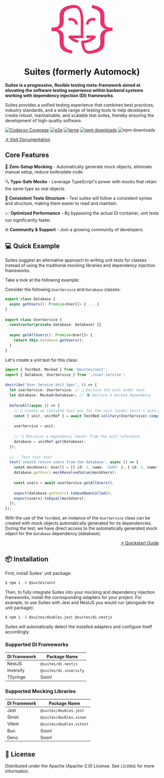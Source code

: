 <p align="center">
  <img width="200" src="https://raw.githubusercontent.com/suites-dev/suites/master/logo.png" alt="Logo" />
</p>

<h1 align="center">Suites (formerly Automock)</h1>

**Suites is a progressive, flexible testing meta-framework aimed at elevating the software testing experience within
backend systems working with dependency injection (DI) frameworks**.

Suites provides a unified testing experience that combines best practices, industry standards, and a wide range of
testing tools to help developers create robust, maintainable, and scalable test suites, thereby ensuring the development
of high-quality software.

[![Codecov Coverage](https://img.shields.io/codecov/c/github/suites-dev/suites/master.svg?style=flat-square)](https://codecov.io/gh/suites-dev/suites)
[![e2e](https://github.com/suites-dev/suites/actions/workflows/e2e.yml/badge.svg?branch=master)](https://github.com/suites-dev/suites/actions)
[![lerna](https://img.shields.io/badge/maintained%20with-lerna-cc00ff.svg)](https://lerna.js.org/)
[![npm downloads](https://img.shields.io/npm/dm/@suites/unit.svg?label=%40suites%2Funit)](https://npmjs.org/package/@suites/unit "View this project on npm")
![npm downloads](https://img.shields.io/npm/dm/@automock/jest.svg?label=%40automock%2Fjest)

[↗️ Visit Documentation](https://suites.dev/docs)

## Core Features

🚀 **Zero-Setup Mocking** - Automatically generate mock objects, eliminate manual setup, reduce boilerplate code.

🔍 **Type-Safe Mocks** - Leverage TypeScript's power with mocks that retain the same type as real objects.

📄 **Consistent Tests Structure** - Test suites will follow a consistent syntax and structure, making them easier to
read and maintain.

📈 **Optimized Performance** - By bypassing the actual DI container, unit tests run significantly faster.

🌐 **Community & Support** - Join a growing community of developers.

## :computer: Quick Example

Suites suggest an alternative approach to writing unit tests for classes instead of using the traditional mocking
libraries and dependency injection frameworks.

Take a look at the following example:

Consider the following `UserService` and `Database` classes:

```typescript
export class Database {
  async getUsers(): Promise<User[]> { ... }
}

export class UserService {
  constructor(private database: Database) {}

  async getAllUsers(): Promise<User[]> {
    return this.database.getUsers();
  }
}
```

Let's create a unit test for this class:

```typescript
import { TestBed, Mocked } from '@suites/unit';
import { Database, UserService } from './user.service'; 

describe('User Service Unit Spec', () => {
  let userService: UserService; // 🧪 Declare the unit under test
  let database: Mocked<Database>; // 🎭 Declare a mocked dependency

  beforeAll(async () => {
    // 🚀 Create an isolated test env for the unit (under test) + auto generated mock objects
    const { unit, unitRef } = await TestBed.solitary(UserService).compile();

    userService = unit;

    // 🔍 Retreive a dependency (mock) from the unit reference
    database = unitRef.get(Database);
  });

  // ✅ Test test test
  test('should return users from the database', async () => {
    const mockUsers: User[] = [{ id: 1, name: 'John' }, { id: 2, name: 'Jane' }];
    database.getUsers.mockResolvedValue(mockUsers);

    const users = await userService.getAllUsers();

    expect(database.getUsers).toHaveBeenCalled();
    expect(users).toEqual(mockUsers);
  });
});
```

With the use of the `TestBed`, an instance of the `UserService` class can be created with mock objects automatically
generated for its dependencies. During the test, we have direct access to the automatically generated mock object for
the `Database` dependency (database).

<p align="right"><a href="https://suites.dev/docs/overview/quickstart">↗️ Quickstart Guide</a></p>

## :package: Installation

First, install Suites' unit package:

```bash
$ npm i -D @suites/unit
```

Then, to fully integrate Suites into your mocking and dependency injection frameworks, install the corresponding
adapters for your project. For example, to use Suites with Jest and NestJS you would run (alongside the unit package):

```bash
$ npm i -D @suites/doubles.jest @suites/di.nestjs
````

Suites will automatically detect the installed adapters and configure itself accordingly.

### Supported DI Frameworks

| DI Framework | Package Name           |
|--------------|------------------------|
| NestJS       | `@suites/di.nestjs`    |
| Inversify    | `@suites/di.inversify` |
| TSyringe     | Soon!                  |

### Supported Mocking Libraries

| DI Framework | Package Name             |
|--------------|--------------------------|
| Jest         | `@suites/doubles.jest`   |
| Sinon        | `@suites/doubles.sinon`  |
| Vitest       | `@suites/doubles.vitest` |
| Bun          | Soon!                    |
| Deno         | Soon!                    |


## :scroll: License

Distributed under the Apache (Apache-2.0) License. See `LICENSE` for more information.

